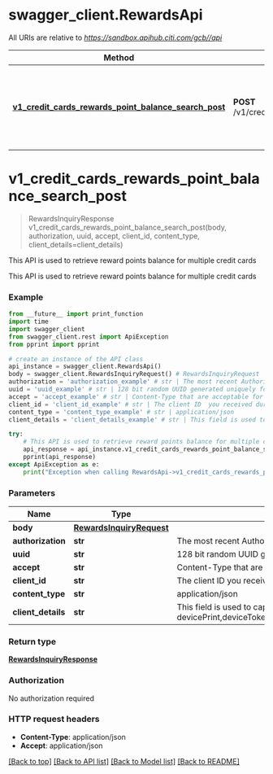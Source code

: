 # swagger_client.RewardsApi

All URIs are relative to *https://sandbox.apihub.citi.com/gcb//api*

Method | HTTP request | Description
------------- | ------------- | -------------
[**v1_credit_cards_rewards_point_balance_search_post**](RewardsApi.md#v1_credit_cards_rewards_point_balance_search_post) | **POST** /v1/creditCards/rewards/pointBalance/search | This API is used to retrieve reward points balance for multiple credit cards

# **v1_credit_cards_rewards_point_balance_search_post**
> RewardsInquiryResponse v1_credit_cards_rewards_point_balance_search_post(body, authorization, uuid, accept, client_id, content_type, client_details=client_details)

This API is used to retrieve reward points balance for multiple credit cards

This API is used to retrieve reward points balance for multiple credit cards

### Example
```python
from __future__ import print_function
import time
import swagger_client
from swagger_client.rest import ApiException
from pprint import pprint

# create an instance of the API class
api_instance = swagger_client.RewardsApi()
body = swagger_client.RewardsInquiryRequest() # RewardsInquiryRequest | 
authorization = 'authorization_example' # str | The most recent Authorization token. This will have the format Bearer + {space} + {accessToken}. Example: Bearer KGNsaWVudF9pZDpjbGllbnRfc2VjcmV0KQ==.
uuid = 'uuid_example' # str | 128 bit random UUID generated uniquely for every request.
accept = 'accept_example' # str | Content-Type that are acceptable for the response.
client_id = 'client_id_example' # str | The client ID  you received during application registration in the developer portal
content_type = 'content_type_example' # str | application/json
client_details = 'client_details_example' # str | This field is used to capture device,browser and network information. Refer the developer portal for more information.These are the fields which will be passed as part of the header devicePrint,deviceTokenCookie,userIpAddress,userAgent,hardwareId,simId,deviceModel,deviceName,deviceOsName,deviceOsVersion,multitaskingSupportFlag,languageSupport,wifiMacAddress,cellTowerId,locationAreaCode,rsaApplicationKey,wapClientId,mobileCarrierCode,mobileCountryCode,osId,geoLongitude,geoLatitude,geoHorizontalAccuracy,geoAltitude,geoAltitudeAccuracy,geoSpeed,geoTimestamp,geoStatus,basicServiceSetId,signalStrength,wifiChannel,serviceSetId (optional)

try:
    # This API is used to retrieve reward points balance for multiple credit cards
    api_response = api_instance.v1_credit_cards_rewards_point_balance_search_post(body, authorization, uuid, accept, client_id, content_type, client_details=client_details)
    pprint(api_response)
except ApiException as e:
    print("Exception when calling RewardsApi->v1_credit_cards_rewards_point_balance_search_post: %s\n" % e)
```

### Parameters

Name | Type | Description  | Notes
------------- | ------------- | ------------- | -------------
 **body** | [**RewardsInquiryRequest**](RewardsInquiryRequest.md)|  | 
 **authorization** | **str**| The most recent Authorization token. This will have the format Bearer + {space} + {accessToken}. Example: Bearer KGNsaWVudF9pZDpjbGllbnRfc2VjcmV0KQ&#x3D;&#x3D;. | 
 **uuid** | **str**| 128 bit random UUID generated uniquely for every request. | 
 **accept** | **str**| Content-Type that are acceptable for the response. | 
 **client_id** | **str**| The client ID  you received during application registration in the developer portal | 
 **content_type** | **str**| application/json | 
 **client_details** | **str**| This field is used to capture device,browser and network information. Refer the developer portal for more information.These are the fields which will be passed as part of the header devicePrint,deviceTokenCookie,userIpAddress,userAgent,hardwareId,simId,deviceModel,deviceName,deviceOsName,deviceOsVersion,multitaskingSupportFlag,languageSupport,wifiMacAddress,cellTowerId,locationAreaCode,rsaApplicationKey,wapClientId,mobileCarrierCode,mobileCountryCode,osId,geoLongitude,geoLatitude,geoHorizontalAccuracy,geoAltitude,geoAltitudeAccuracy,geoSpeed,geoTimestamp,geoStatus,basicServiceSetId,signalStrength,wifiChannel,serviceSetId | [optional] 

### Return type

[**RewardsInquiryResponse**](RewardsInquiryResponse.md)

### Authorization

No authorization required

### HTTP request headers

 - **Content-Type**: application/json
 - **Accept**: application/json

[[Back to top]](#) [[Back to API list]](../README.md#documentation-for-api-endpoints) [[Back to Model list]](../README.md#documentation-for-models) [[Back to README]](../README.md)

